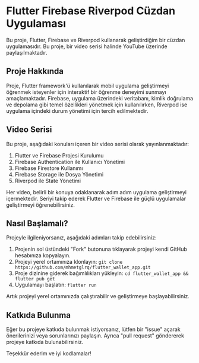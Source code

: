 # Flutter Firebase Riverpod Cüzdan Uygulaması

Bu proje, Flutter, Firebase ve Riverpod kullanarak geliştirdiğim bir cüzdan uygulamasıdır. Bu proje, bir video serisi halinde YouTube üzerinde paylaşılmaktadır.

## Proje Hakkında

Proje, Flutter framework'ü kullanılarak mobil uygulama geliştirmeyi öğrenmek isteyenler için interaktif bir öğrenme deneyimi sunmayı amaçlamaktadır. Firebase, uygulama üzerindeki veritabanı, kimlik doğrulama ve depolama gibi temel özellikleri yönetmek için kullanılırken, Riverpod ise uygulama içindeki durum yönetimi için tercih edilmektedir.
 

## Video Serisi

Bu proje, aşağıdaki konuları içeren bir video serisi olarak yayınlanmaktadır:

1. Flutter ve Firebase Projesi Kurulumu
2. Firebase Authentication ile Kullanıcı Yönetimi
3. Firebase Firestore Kullanımı
4. Firebase Storage ile Dosya Yönetimi
5. Riverpod ile State Yönetimi

Her video, belirli bir konuya odaklanarak adım adım uygulama geliştirmeyi içermektedir. Seriyi takip ederek Flutter ve Firebase ile güçlü uygulamalar geliştirmeyi öğrenebilirsiniz.

## Nasıl Başlamalı?

Projeyle ilgileniyorsanız, aşağıdaki adımları takip edebilirsiniz:

1. Projenin sol üstündeki "Fork" butonuna tıklayarak projeyi kendi GitHub hesabınıza kopyalayın.
2. Projeyi yerel ortamınıza klonlayın: `git clone https://github.com/mhmetglrq/flutter_wallet_app.git`
3. Proje dizinine giderek bağımlılıkları yükleyin: `cd flutter_wallet_app && flutter pub get`
4. Uygulamayı başlatın: `flutter run`

Artık projeyi yerel ortamınızda çalıştırabilir ve geliştirmeye başlayabilirsiniz.

## Katkıda Bulunma

Eğer bu projeye katkıda bulunmak istiyorsanız, lütfen bir "issue" açarak önerilerinizi veya sorunlarınızı paylaşın. Ayrıca "pull request" göndererek projeye katkıda bulunabilirsiniz.

Teşekkür ederim ve iyi kodlamalar!
